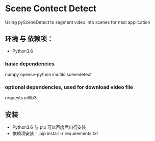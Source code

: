 # Scene Contect Detect
Using pySceneDetect to segment video into scenes for next application


## 环境 与 依赖项： 
- Python3.6
### basic dependencies 
numpy
opencv-python
imutils
scenedetect

### optional dependencies, used for download video file
requests
urllib3

## 安装
- Python3.6 与 pip 可以百度后自行安装
- 依赖项安装：
pip install -r requirements.txt